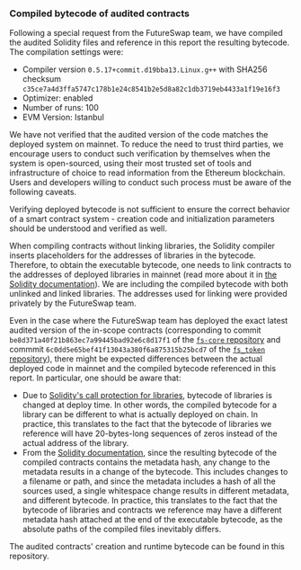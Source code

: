 ### Compiled bytecode of audited contracts

Following a special request from the FutureSwap team, we have compiled the audited Solidity files and reference in this report the resulting bytecode. The compilation settings were:

- Compiler version `0.5.17+commit.d19bba13.Linux.g++` with SHA256 checksum `c35ce7a4d3ffa5747c178b1e24c8541b2e5d8a82c1db3719eb4433a1f19e16f3`
- Optimizer: enabled
- Number of runs: 100
- EVM Version: Istanbul

We have not verified that the audited version of the code matches the deployed system on mainnet. To reduce the need to trust third parties, we encourage users to conduct such verification by themselves when the system is open-sourced, using their most trusted set of tools and infrastructure of choice to read information from the Ethereum blockchain. Users and developers willing to conduct such process must be aware of the following caveats.

Verifying deployed bytecode is not sufficient to ensure the correct behavior of a smart contract system - creation code and initialization parameters should be understood and verified as well.

When compiling contracts without linking libraries, the Solidity compiler inserts placeholders for the addresses of libraries in the bytecode. Therefore, to obtain the executable bytecode, one needs to link contracts to the addresses of deployed libraries in mainnet (read more about it in [the Solidity documentation](https://docs.soliditylang.org/en/v0.5.17/using-the-compiler.html)). We are including the compiled bytecode with both unlinked and linked libraries. The addresses used for linking were provided privately by the FutureSwap team.

Even in the case where the FutureSwap team has deployed the exact latest audited version of the in-scope contracts (corresponding to commit `be8d371a40f21b863ec7a99445bad92e6c8d17f1` of the [`fs-core` repository](https://github.com/futureswap/fs-core/) and commmit `6c0dd5e65bef41f13043a380f6a875315b25bcd7` of the [`fs_token` repository](https://github.com/futureswap/fs_token/)), there might be expected differences between the actual deployed code in mainnet and the compiled bytecode referenced in this report. In particular, one should be aware that:

- Due to [Solidity's call protection for libraries](https://docs.soliditylang.org/en/v0.5.17/contracts.html#call-protection-for-libraries), bytecode of libraries is changed at deploy time. In other words, the compiled bytecode for a library can be different to what is actually deployed on chain. In practice, this translates to the fact that the bytecode of libraries we reference will have 20-bytes-long sequences of zeros instead of the actual address of the library.
- From the [Solidity documentation](https://docs.soliditylang.org/en/v0.5.17/metadata.html), since the resulting bytecode of the compiled contracts contains the metadata hash, any change to the metadata results in a change of the bytecode. This includes changes to a filename or path, and since the metadata includes a hash of all the sources used, a single whitespace change results in different metadata, and different bytecode. In practice, this translates to the fact that the bytecode of libraries and contracts we reference may have a different metadata hash attached at the end of the executable bytecode, as the absolute paths of the compiled files inevitably differs.

The audited contracts' creation and runtime bytecode can be found in this repository.
